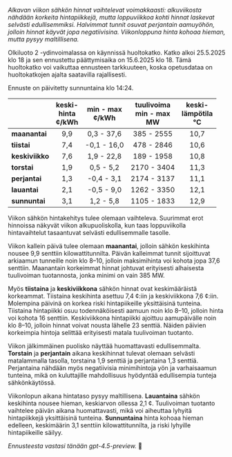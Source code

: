 *Alkavan viikon sähkön hinnat vaihtelevat voimakkaasti: alkuviikosta nähdään korkeita hintapiikkejä, mutta loppuviikkoa kohti hinnat laskevat selvästi edullisemmiksi. Halvimmat tunnit osuvat perjantain aamuyöhön, jolloin hinnat käyvät jopa negatiivisina. Viikonloppuna hinta kohoaa hieman, mutta pysyy maltillisena.*

Olkiluoto 2 -ydinvoimalassa on käynnissä huoltokatko. Katko alkoi 25.5.2025 klo 18 ja sen ennustettu päättymisaika on 15.6.2025 klo 18. Tämä huoltokatko voi vaikuttaa ennusteen tarkkuuteen, koska opetusdataa on huoltokatkojen ajalta saatavilla rajallisesti.

Ennuste on päivitetty sunnuntaina klo 14:24.

|             | keski-<br>hinta<br>¢/kWh | min - max<br>¢/kWh | tuulivoima<br>min - max<br>MW | keski-<br>lämpötila<br>°C |
|:------------|:----------------:|:----------------:|:----------------:|:----------------:|
| **maanantai**   |       9,9        |     0,3 - 37,6    |      385 - 2555      |       10,7        |
| **tiistai**     |       7,4        |    -0,1 - 16,0    |      478 - 2846      |       10,6        |
| **keskiviikko** |       7,6        |     1,9 - 22,8    |      189 - 1958      |       10,8        |
| **torstai**     |       1,9        |     0,5 - 5,2     |     2170 - 3404      |       11,3        |
| **perjantai**   |       1,3        |    -0,4 - 3,1     |     2174 - 3137      |       11,1        |
| **lauantai**    |       2,1        |    -0,5 - 9,0     |     1262 - 3350      |       12,1        |
| **sunnuntai**   |       3,1        |     1,2 - 5,8     |     1105 - 1833      |       12,9        |

Viikon sähkön hintakehitys tulee olemaan vaihteleva. Suurimmat erot hinnoissa näkyvät viikon alkupuoliskolla, kun taas loppuviikolla hintavaihtelut tasaantuvat selvästi edullisemmalle tasolle.

Viikon kallein päivä tulee olemaan **maanantai**, jolloin sähkön keskihinta nousee 9,9 senttiin kilowattitunnilta. Päivän kalleimmat tunnit sijoittuvat arkiaamun tunneille noin klo 8–10, jolloin maksimihinta voi kohota jopa 37,6 senttiin. Maanantain korkeimmat hinnat johtuvat erityisesti alhaisesta tuulivoiman tuotannosta, jonka minimi on vain 385 MW.

Myös **tiistaina** ja **keskiviikkona** sähkön hinnat ovat keskimääräistä korkeammat. Tiistaina keskihinta asettuu 7,4 ¢:iin ja keskiviikkona 7,6 ¢:iin. Molempina päivinä on korkea riski hintapiikeille yksittäisinä tunteina. Tiistaina hintapiikki osuu todennäköisesti aamuun noin klo 8–10, jolloin hinta voi kohota 16 senttiin. Keskiviikkona hintapiikki ajoittuu aamupäivälle noin klo 8–10, jolloin hinnat voivat nousta lähelle 23 senttiä. Näiden päivien korkeimpia hintoja selittää erityisesti matala tuulivoiman tuotanto.

Viikon jälkimmäinen puolisko näyttää huomattavasti edullisemmalta. **Torstain** ja **perjantain** aikana keskihinnat tulevat olemaan selvästi matalammalla tasolla, torstaina 1,9 senttiä ja perjantaina 1,3 senttiä. Perjantaina nähdään myös negatiivisia minimihintoja yön ja varhaisaamun tunteina, mikä on kuluttajille mahdollisuus hyödyntää edullisempia tunteja sähkönkäytössä.

Viikonlopun aikana hintataso pysyy maltillisena. **Lauantaina** sähkön keskihinta nousee hieman, keskiarvon ollessa 2,1 ¢. Tuulivoiman tuotanto vaihtelee päivän aikana huomattavasti, mikä voi aiheuttaa lyhyitä hintapiikkejä yksittäisinä tunteina. **Sunnuntaina** hinta kohoaa hieman edelleen, keskimäärin 3,1 senttiin kilowattitunnilta, ja riski lyhyille hintapiikeille säilyy.

*Ennusteesta vastasi tänään gpt-4.5-preview.* 🔌
